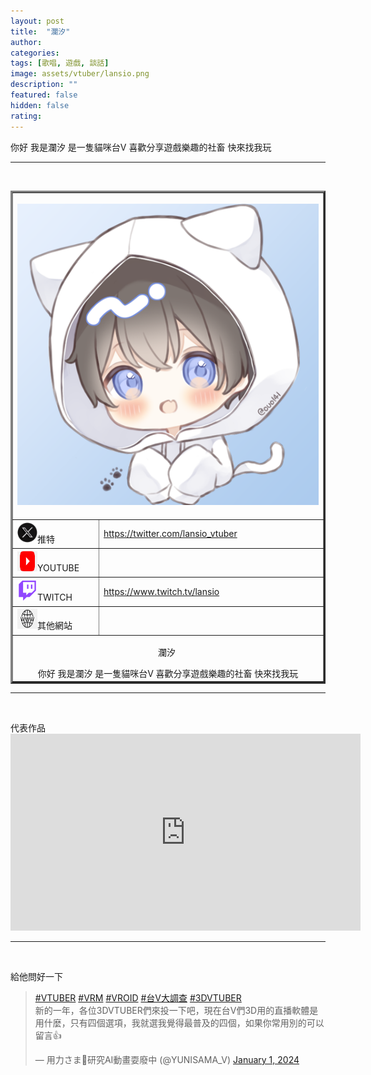 ```yaml
---
layout: post
title:  "瀾汐"
author: 
categories: 
tags: [歌唱, 遊戲, 談話]
image: assets/vtuber/lansio.png
description: ""
featured: false
hidden: false
rating: 
---
```

你好 我是瀾汐 是一隻貓咪台V 喜歡分享遊戲樂趣的社畜 快來找我玩
<hr />
<p>&nbsp;</p>

<table style="border-collapse: collapse; width: 512; " border="3">
<tbody>
<tr style="height: 517px;">
<td style="width: 47.5125%; height: 517px;" colspan="2"><img src="../assets/vtuber/lansio.png" /></td>
</tr>
<tr style="height: 24px;">
<td style="width: 14.2515%; height: 40px;"><img src="../assets/images/twitter.png" alt="" width="32" height="32" />推特</td>
<td style="width: 33.261%; height: 40px;"><a href="https://twitter.com/lansio_vtuber">https://twitter.com/lansio_vtuber</a></td>
</tr>
<tr style="height: 39px;">
<td style="width: 14.2515%; height: 40px;"><img src="../assets/images/youtube.png" alt="" width="32" height="32" />YOUTUBE</td>
<td style="width: 33.261%; height: 40px;"><a href=""></td>
</tr>
<tr style="height: 39px;">
<td style="width: 14.2515%; height: 40px;"><img src="../assets/images/twitch.png" alt="" width="32" height="32" />TWITCH</td>
<td style="width: 33.261%; height: 40px;"><a href="https://www.twitch.tv/lansio">https://www.twitch.tv/lansio </a></td>
</tr>
<tr style="height: 22px;">
<td style="width: 14.2515%; height: 40px;"><img src="../assets/images/www.png" alt="" width="32" height="32" />其他網站</td>
<td style="width: 33.261%; height: 40px;">&nbsp;</td>
</tr>
<tr>
<td style="width: 47.5125%; text-align: center;" colspan="2">
  <p>瀾汐&nbsp;</p>

<div>你好 我是瀾汐 是一隻貓咪台V 喜歡分享遊戲樂趣的社畜 快來找我玩</div>

</td>
</tr>
</tbody>
</table>

<hr />
<p>&nbsp;</p>
代表作品
<iframe width="560" height="315" src="https://www.youtube.com/embed/M5tapIEkMrs?si=bURJ2Pt8JK-qWLfI"  frameborder="0"  allowfullscreen></iframe>
<hr />
<p>&nbsp;</p>

給他問好一下
<blockquote class="twitter-tweet"><p lang="zh" dir="ltr"><a href="https://twitter.com/hashtag/VTUBER?src=hash&amp;ref_src=twsrc%5Etfw">#VTUBER</a> <a href="https://twitter.com/hashtag/VRM?src=hash&amp;ref_src=twsrc%5Etfw">#VRM</a> <a href="https://twitter.com/hashtag/VROID?src=hash&amp;ref_src=twsrc%5Etfw">#VROID</a> <a href="https://twitter.com/hashtag/%E5%8F%B0V%E5%A4%A7%E8%AA%BF%E6%9F%A5?src=hash&amp;ref_src=twsrc%5Etfw">#台V大調查</a> <a href="https://twitter.com/hashtag/3DVTUBER?src=hash&amp;ref_src=twsrc%5Etfw">#3DVTUBER</a><br>新的一年，各位3DVTUBER們來投一下吧，現在台V們3D用的直播軟體是用什麼，只有四個選項，我就選我覺得最普及的四個，如果你常用別的可以留言👍</p>&mdash; 用力さま🤖研究AI動畫耍廢中 (@YUNISAMA_V) <a href="https://twitter.com/YUNISAMA_V/status/1741822296900395220?ref_src=twsrc%5Etfw">January 1, 2024</a></blockquote> <script async src="https://platform.twitter.com/widgets.js" charset="utf-8"></script>
